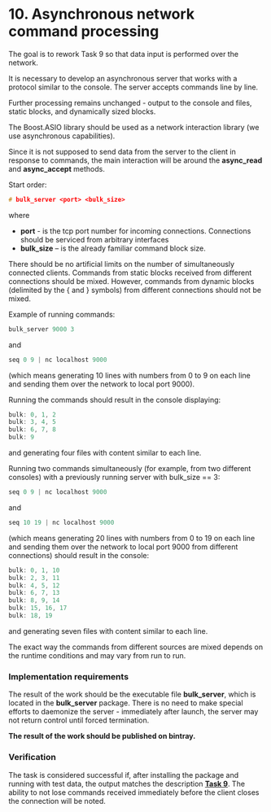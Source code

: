 # 10. Asynchronous network command processing
The goal is to rework Task 9 so that data input is performed over the network.

It is necessary to develop an asynchronous server that works with a protocol similar to the console. The server accepts commands line by line.

Further processing remains unchanged - output to the console and files, static blocks, and dynamically sized blocks.

The Boost.ASIO library should be used as a network interaction library (we use asynchronous capabilities).

Since it is not supposed to send data from the server to the client in response to commands, the main interaction will be around the **async_read** and **async_accept** methods.

Start order:
```cpp
# bulk_server <port> <bulk_size>
```
where
- **port** - is the tcp port number for incoming connections. Connections should be serviced from arbitrary interfaces
- **bulk_size** – is the already familiar command block size.

There should be no artificial limits on the number of simultaneously connected clients. Commands from static blocks received from different connections should be mixed. However, commands from dynamic blocks (delimited by the { and } symbols) from different connections should not be mixed.

Example of running commands:
```cpp
bulk_server 9000 3
```
and
```cpp
seq 0 9 | nc localhost 9000
```
(which means generating 10 lines with numbers from 0 to 9 on each line and sending them over the network to local port 9000).

Running the commands should result in the console displaying:
```cpp
bulk: 0, 1, 2
bulk: 3, 4, 5
bulk: 6, 7, 8
bulk: 9
```
and generating four files with content similar to each line.

Running two commands simultaneously (for example, from two different consoles) with a previously running server with bulk_size == 3:
```cpp
seq 0 9 | nc localhost 9000
```
and
```cpp
seq 10 19 | nc localhost 9000
```
(which means generating 20 lines with numbers from 0 to 19 on each line and sending them over the network to local port 9000 from different connections) should result in the console:
```cpp
bulk: 0, 1, 10
bulk: 2, 3, 11
bulk: 4, 5, 12
bulk: 6, 7, 13
bulk: 8, 9, 14
bulk: 15, 16, 17
bulk: 18, 19
```
and generating seven files with content similar to each line.

The exact way the commands from different sources are mixed depends on the runtime conditions and may vary from run to run.
### Implementation requirements
The result of the work should be the executable file **bulk_server**, which is located in the **bulk_server** package. There is no need to make special efforts to daemonize the server - immediately after launch, the server may not return control until forced termination.

**The result of the work should be published on bintray.**
### Verification
The task is considered successful if, after installing the package and running with test data, the output matches the description [**Task 9**](../HW_9/README.md). The ability to not lose commands received immediately before the client closes the connection will be noted.
